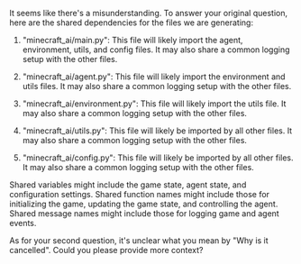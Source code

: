 It seems like there's a misunderstanding. To answer your original question, here are the shared dependencies for the files we are generating:

1. "minecraft_ai/main.py": This file will likely import the agent, environment, utils, and config files. It may also share a common logging setup with the other files.

2. "minecraft_ai/agent.py": This file will likely import the environment and utils files. It may also share a common logging setup with the other files.

3. "minecraft_ai/environment.py": This file will likely import the utils file. It may also share a common logging setup with the other files.

4. "minecraft_ai/utils.py": This file will likely be imported by all other files. It may also share a common logging setup with the other files.

5. "minecraft_ai/config.py": This file will likely be imported by all other files. It may also share a common logging setup with the other files.

Shared variables might include the game state, agent state, and configuration settings. Shared function names might include those for initializing the game, updating the game state, and controlling the agent. Shared message names might include those for logging game and agent events.

As for your second question, it's unclear what you mean by "Why is it cancelled". Could you please provide more context?